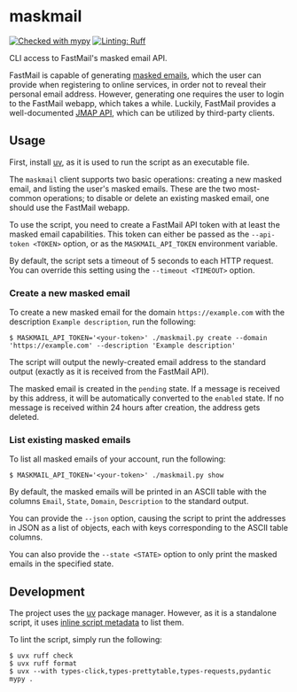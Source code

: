 # maskmail

[![Checked with mypy](https://www.mypy-lang.org/static/mypy_badge.svg)](https://mypy-lang.org/)
[![Linting: Ruff](https://img.shields.io/endpoint?url=https://raw.githubusercontent.com/astral-sh/ruff/main/assets/badge/v2.json)](https://github.com/astral-sh/ruff)

CLI access to FastMail's masked email API.

FastMail is capable of generating [masked 
emails](https://www.fastmail.com/features/masked-email/), which the user can 
provide when registering to online services, in order not to reveal their 
personal email address. However, generating one requires the user to login to 
the FastMail webapp, which takes a while. Luckily, FastMail provides a 
well-documented [JMAP API](https://www.fastmail.com/dev/), which can be 
utilized by third-party clients.

## Usage

First, install [uv](https://docs.astral.sh/uv/), as it is used to run the 
script as an executable file.

The `maskmail` client supports two basic operations: creating a new masked 
email, and listing the user's masked emails. These are the two most-common 
operations; to disable or delete an existing masked email, one should use the 
FastMail webapp.

To use the script, you need to create a FastMail API token with at least the 
masked email capabilities. This token can either be passed as the `--api-token
<TOKEN>` option, or as the `MASKMAIL_API_TOKEN` environment variable.

By default, the script sets a timeout of 5 seconds to each HTTP request. You 
can override this setting using the `--timeout <TIMEOUT>` option.

### Create a new masked email

To create a new masked email for the domain `https://example.com` with the 
description `Example description`, run the following:
```
$ MASKMAIL_API_TOKEN='<your-token>' ./maskmail.py create --domain 'https://example.com' --description 'Example description'
```
The script will output the newly-created email address to the standard output 
(exactly as it is received from the FastMail API).

The masked email is created in the `pending` state. If a message is received by 
this address, it will be automatically converted to the `enabled` state. If no 
message is received within 24 hours after creation, the address gets deleted.

### List existing masked emails

To list all masked emails of your account, run the following:
```
$ MASKMAIL_API_TOKEN='<your-token>' ./maskmail.py show
```
By default, the masked emails will be printed in an ASCII table with the 
columns `Email`, `State`, `Domain`, `Description` to the standard output.

You can provide the `--json` option, causing the script to print the addresses 
in JSON as a list of objects, each with keys corresponding to the ASCII table 
columns.

You can also provide the `--state <STATE>` option to only print the masked 
emails in the specified state.

## Development

The project uses the [uv](https://docs.astral.sh/uv/) package manager. However, 
as it is a standalone script, it uses [inline script 
metadata](https://packaging.python.org/en/latest/specifications/inline-script-metadata/#inline-script-metadata) 
to list them.

To lint the script, simply run the following:
```
$ uvx ruff check
$ uvx ruff format
$ uvx --with types-click,types-prettytable,types-requests,pydantic mypy .
```
